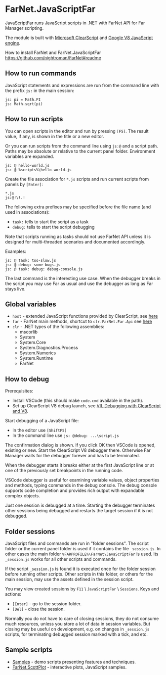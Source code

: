 # FarNet.JavaScriptFar

JavaScriptFar runs JavaScript scripts in .NET with FarNet API for Far Manager scripting.

The module is built with [Microsoft ClearScript](https://github.com/Microsoft/ClearScript) and [Google V8 JavaScript engine](https://developers.google.com/v8/).

How to install FarNet and FarNet.JavaScriptFar\
<https://github.com/nightroman/FarNet#readme>

## How to run commands

JavaScript statements and expressions are run from the
command line with the prefix `js:` in the main session:

    js: pi = Math.PI
    js: Math.sqrt(pi)

## How to run scripts

You can open scripts in the editor and run by pressing `[F5]`.
The result value, if any, is shown in the title or a new editor.

Or you can run scripts from the command line using `js:@` and a script path.
Paths may be absolute or relative to the current panel folder. Environment
variables are expanded.

    js: @ hello-world.js
    js: @ %scripts%\hello-world.js

Create the file association for `*.js` scripts and run current scripts from panels by `[Enter]`:

    *.js
    js:@!\!.!

The following extra prefixes may be specified before the file name (and used in associations):

- `task:` tells to start the script as a task
- `debug:` tells to start the script debugging

Note that scripts running as tasks should not use FarNet API unless it is
designed for multi-threaded scenarios and documented accordingly.

Examples:

    js: @ task: too-slow.js
    js: @ debug: some-bugs.js
    js: @ task: debug: debug-console.js

The last command is the interesting use case. When the debugger breaks in the
script you may use Far as usual and use the debugger as long as Far stays live.

## Global variables

- `host` - extended JavaScript functions provided by ClearScript, see [here](https://microsoft.github.io/ClearScript/Reference/html/Methods_T_Microsoft_ClearScript_ExtendedHostFunctions.htm)
- `far` - FarNet main methods, shortcut to `clr.FarNet.Far.Api` see [here](https://github.com/nightroman/FarNet/blob/master/FarNet/FarNet/Far.cs)
- `clr` - .NET types of the following assemblies:
    - mscorlib
    - System
    - System.Core
    - System.Diagnostics.Process
    - System.Numerics
    - System.Runtime
    - FarNet

## How to debug

Prerequisites:

- Install VSCode (this should make `code.cmd` available in the path).
- Set up ClearScript V8 debug launch, see [VII. Debugging with ClearScript and V8](https://microsoft.github.io/ClearScript/Details/Build.html).

Start debugging of a JavaScript file:

- In the editor use `[ShiftF5]`
- In the command line use `js: @debug: ...\script.js`

The confirmation dialog is shown. If you click OK then VSCode is opened,
existing or new. Start the ClearScript V8 debugger there. Otherwise Far
Manager waits for the debugger forever and has to be terminated.

When the debugger starts it breaks either at the first JavaScript line or at
one of the previously set breakpoints in the running code.

VSCode debugger is useful for examining variable values, object properties and
methods, typing commands in the debug console. The debug console supports code
completion and provides rich output with expandable complex objects.

Just one session is debugged at a time. Starting the debugger terminates other
sessions being debugged and restarts the target session if it is not debugged.

## Folder sessions

JavaScript files and commands are run in "folder sessions". The script folder
or the current panel folder is used if it contains the file `_session.js`. In
other cases the main folder `%FARPROFILE%\FarNet\JavaScriptFar` is used. Its
`_session.js` works for all other scripts and commands.

If the script `_session.js` is found it is executed once for the folder session
before running other scripts. Other scripts in this folder, or others for the
main session, may use the assets defined in the session script.

You may view created sessions by `F11` \ `JavaScriptFar` \ `Sessions`.
Keys and actions:

- `[Enter]` - go to the session folder.
- `[Del]` - close the session.

Normally you do not have to care of closing sessions, they do not consume much
resources, unless you store a lot of data in session variables. But closing
may be useful on development, e.g. on changes in `_session.js` scripts, for
terminating debugged session marked with a tick, and etc.

## Sample scripts

- [Samples](Samples) - demo scripts presenting features and techniques.
- [FarNet.ScottPlot](https://github.com/nightroman/FarNet.ScottPlot/tree/main/samples-JavaScript) - interactive plots, JavaScript samples.
